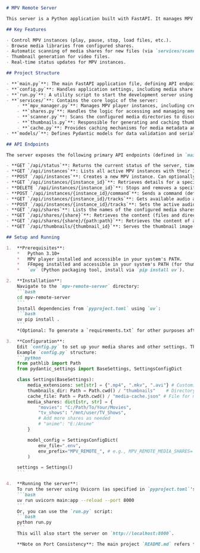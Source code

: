 ```markdown
# MPV Remote Server

This server is a Python application built with FastAPI. It manages MPV player instances, serves media files from configured shares, and provides an API for a remote client (like the `expo-app`) to interact with.

## Key Features

- Control MPV instances (play, pause, stop, load files, etc.).
- Browse media libraries from configured shares.
- Automatic scanning of media shares for new files (via `services/scanner.py` triggered by `services/shares.py`).
- Thumbnail generation for video files.
- Real-time status updates for MPV instances.

## Project Structure

- **`main.py`**: The main FastAPI application file, defining API endpoints and application lifecycle events (startup/shutdown for share service).
- **`config.py`**: Handles application settings, including media share paths, supported media extensions, thumbnail directory, and cache file location. Settings are loaded from environment variables or a `.env` file.
- **`run.py`**: A utility script to start the development server using `uvicorn main:app --host 127.0.0.1 --port 8000 --reload`. The primary command for running the server is `uvicorn main:app`.
- **`services/`**: Contains the core logic of the server:
    - **`mpv_manager.py`**: Manages MPV player instances, including creation, termination, and command execution via IPC (Inter-Process Communication, likely using Windows named pipes as hinted in the main project README).
    - **`shares.py`**: Handles the logic for accessing and managing media shares, including file listings, metadata, and initialization of the media scanner.
    - **`scanner.py`**: Scans the configured media directories to discover and cache media files.
    - **`thumbnails.py`**: Responsible for generating and caching thumbnails for video files using Pillow, likely after extraction with a tool like FFmpeg.
    - **`cache.py`**: Provides caching mechanisms for media metadata and thumbnails (as suggested by `config.py`'s `cache_file` setting).
- **`models/`**: Defines Pydantic models for data validation and serialization (e.g., API request/response bodies like `RemoteCommand`, `Track`).

## API Endpoints

The server exposes the following primary API endpoints (defined in `main.py`):

- **GET `/api/status`**: Returns the current status of the server, timestamp, and media share statistics.
- **GET `/api/instances`**: Lists all active MPV instances with their ID, status, last seen time, and client name.
- **POST `/api/instances`**: Creates a new MPV instance. Can optionally take a `mediaFile` in the request body to start playback immediately. It may reuse an existing running instance.
- **GET `/api/instances/{instance_id}`**: Retrieves details for a specific MPV instance.
- **DELETE `/api/instances/{instance_id}`**: Stops and removes a specific MPV instance.
- **POST `/api/instances/{instance_id}/command`**: Sends a command (defined by `RemoteCommand` model) to a specific MPV instance.
- **GET `/api/instances/{instance_id}/tracks`**: Gets available audio and subtitle tracks, and current selections for the playing media in an instance.
- **POST `/api/instances/{instance_id}/tracks`**: Sets the active audio or subtitle track for an instance. Expects `type` ('audio' or 'subtitle') and `trackId`.
- **GET `/api/shares`**: Lists the names of the configured media shares.
- **GET `/api/shares/{share}`**: Retrieves the content (files and directories) of the root of a specific share.
- **GET `/api/shares/{share}/{path:path}`**: Retrieves the content of a specific path within a share.
- **GET `/api/thumbnails/{thumbnail_id}`**: Serves the thumbnail image (JPEG) for the given ID. The ID should be the filename without the `.jpg` extension.

## Setup and Running

1.  **Prerequisites**:
    *   Python 3.10+
    *   MPV player installed and accessible in your system's PATH.
    *   FFmpeg installed and accessible in your system's PATH (for thumbnail generation, although `thumbnails.py` itself might use Pillow for manipulation after FFmpeg extraction).
    *   `uv` (Python packaging tool, install via `pip install uv`).

2.  **Installation**:
    Navigate to the `mpv-remote-server` directory:
    ```bash
    cd mpv-remote-server
    ```
    Install dependencies from `pyproject.toml` using `uv`:
    ```bash
    uv pip install .
    ```
    *(Optional: To generate a `requirements.txt` for other purposes after installation, you can run `uv pip freeze > requirements.txt`)*

3.  **Configuration**:
    Edit `config.py` to set up your media shares and other settings. The configuration is managed by `pydantic-settings` and can also be set via environment variables (prefixed with `MPV_REMOTE_`) or a `.env` file.
    Example `config.py` structure:
    ```python
    from pathlib import Path
    from pydantic_settings import BaseSettings, SettingsConfigDict

    class Settings(BaseSettings):
        media_extensions: set[str] = {".mp4", ".mkv", ".avi"} # Customize your media file extensions
        thumbnails_dir: Path = Path.cwd() / "thumbnails"    # Directory to store thumbnails
        cache_file: Path = Path.cwd() / "media-cache.json" # File for media cache
        media_shares: dict[str, str] = {
            "movies": "C:/Path/To/Your/Movies",
            "tv_shows": "/mnt/user/TV_Shows",
            # Add more shares as needed
            # "anime": "E:/Anime"
        }

        model_config = SettingsConfigDict(
            env_file=".env",
            env_prefix="MPV_REMOTE_", # e.g., MPV_REMOTE_MEDIA_SHARES='{"movies": "/path"}'
        )

    settings = Settings()
    ```

4.  **Running the server**:
    To run the server using Uvicorn (as specified in `pyproject.toml`'s `fastapi[standard]` which includes uvicorn):
    ```bash
    uv run uvicorn main:app --reload --port 8000
    ```
    Or, you can use the `run.py` script:
    ```bash
    python run.py
    ```
    This will also start the server on `http://localhost:8000`.

    **Note on Port Consistency**: The main project `README.md` refers to the server running on port 3000. This server configuration defaults to port 8000. For consistency, you might want to either update the main `README.md` or change the port here using `uvicorn main:app --reload --port 3000`.

```
